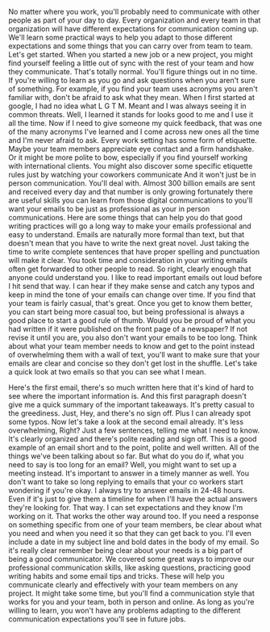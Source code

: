 

No matter where you work, you'll probably need to communicate with other people as part of your day to day. Every organization and every team in that organization will have different expectations for communication coming up. We'll learn some practical ways to help you adapt to those different expectations and some things that you can carry over from team to team. Let's get started. When you started a new job or a new project, you might find yourself feeling a little out of sync with the rest of your team and how they communicate. That's totally normal. You'll figure things out in no time. If you're willing to learn as you go and ask questions when you aren't sure of something. For example, if you find your team uses acronyms you aren't familiar with, don't be afraid to ask what they mean. When I first started at google, I had no idea what L G T M. Meant and I was always seeing it in common threats. Well, I learned it stands for looks good to me and I use it all the time. Now if I need to give someone my quick feedback, that was one of the many acronyms I've learned and I come across new ones all the time and I'm never afraid to ask. Every work setting has some form of etiquette. Maybe your team members appreciate eye contact and a firm handshake. Or it might be more polite to bow, especially if you find yourself working with international clients. You might also discover some specific etiquette rules just by watching your coworkers communicate And it won't just be in person communication. You'll deal with. Almost 300 billion emails are sent and received every day and that number is only growing fortunately there are useful skills you can learn from those digital communications to you'll want your emails to be just as professional as your in person communications. Here are some things that can help you do that good writing practices will go a long way to make your emails professional and easy to understand. Emails are naturally more formal than text, but that doesn't mean that you have to write the next great novel. Just taking the time to write complete sentences that have proper spelling and punctuation will make it clear. You took time and consideration in your writing emails often get forwarded to other people to read. So right, clearly enough that anyone could understand you. I like to read important emails out loud before I hit send that way. I can hear if they make sense and catch any typos and keep in mind the tone of your emails can change over time. If you find that your team is fairly casual, that's great. Once you get to know them better, you can start being more casual too, but being professional is always a good place to start a good rule of thumb. Would you be proud of what you had written if it were published on the front page of a newspaper? If not revise it until you are, you also don't want your emails to be too long. Think about what your team member needs to know and get to the point instead of overwhelming them with a wall of text, you'll want to make sure that your emails are clear and concise so they don't get lost in the shuffle. Let's take a quick look at two emails so that you can see what I mean.

Here's the first email, there's so much written here that it's kind of hard to see where the important information is. And this first paragraph doesn't give me a quick summary of the important takeaways. It's pretty casual to the greediness. Just, Hey, and there's no sign off. Plus I can already spot some typos. Now let's take a look at the second email already. It's less overwhelming, Right? Just a few sentences, telling me what I need to know. It's clearly organized and there's polite reading and sign off. This is a good example of an email short and to the point, polite and well written. All of the things we've been talking about so far. But what do you do if, what you need to say is too long for an email? Well, you might want to set up a meeting instead. It's important to answer in a timely manner as well. You don't want to take so long replying to emails that your co workers start wondering if you're okay. I always try to answer emails in 24-48 hours. Even if it's just to give them a timeline for when I'll have the actual answers they're looking for. That way. I can set expectations and they know I'm working on it. That works the other way around too. If you need a response on something specific from one of your team members, be clear about what you need and when you need it so that they can get back to you. I'll even include a date in my subject line and bold dates in the body of my email. So it's really clear remember being clear about your needs is a big part of being a good communicator. We covered some great ways to improve our professional communication skills, like asking questions, practicing good writing habits and some email tips and tricks. These will help you communicate clearly and effectively with your team members on any project. It might take some time, but you'll find a communication style that works for you and your team, both in person and online. As long as you're willing to learn, you won't have any problems adapting to the different communication expectations you'll see in future jobs.